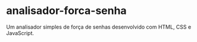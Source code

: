 # analisador-forca-senha
Um analisador simples de força de senhas desenvolvido com HTML, CSS e JavaScript.
